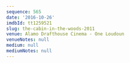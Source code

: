 ```yaml
---
sequence: 565
date: '2016-10-26'
imdbId: tt1259521
slug: the-cabin-in-the-woods-2011
venue: Alamo Drafthouse Cinema - One Loudoun
venueNotes: null
medium: null
mediumNotes: null
---
```


